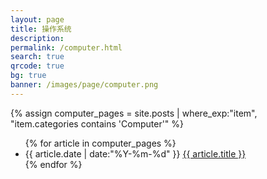```yaml
---
layout: page
title: 操作系统
description: 
permalink: /computer.html
search: true
qrcode: true
bg: true
banner: /images/page/computer.png
---
```


{% assign computer_pages = site.posts | where_exp:"item", "item.categories contains 'Computer'" %}

<ul class="categories">
  {% for article in computer_pages %}     
    <li class="categories__item">
      <span class="categories__item__meta">{{ article.date | date:"%Y-%m-%d" }}</span>
      <a class="categories__item__title" href="{{ article.url }}">
        {{ article.title }}
      </a>
    </li>
  {% endfor %}
</ul>
